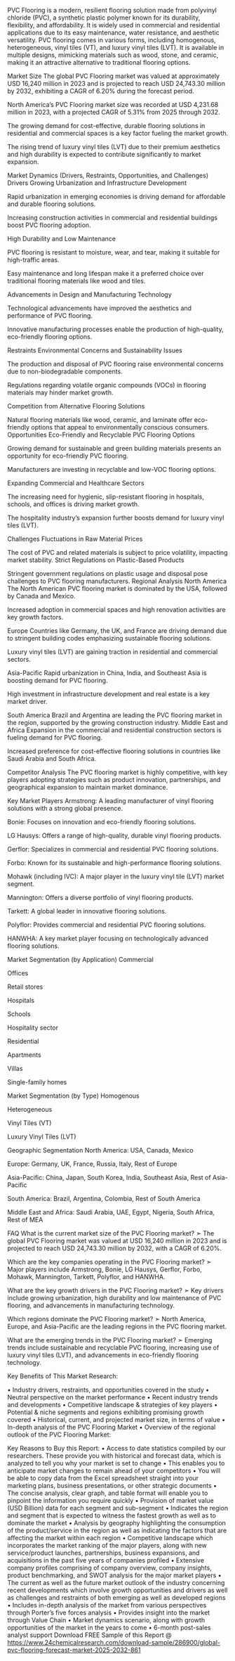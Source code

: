 PVC Flooring is a modern, resilient flooring solution made from polyvinyl chloride (PVC), a synthetic plastic polymer known for its durability, flexibility, and affordability. It is widely used in commercial and residential applications due to its easy maintenance, water resistance, and aesthetic versatility. PVC flooring comes in various forms, including homogenous, heterogeneous, vinyl tiles (VT), and luxury vinyl tiles (LVT). It is available in multiple designs, mimicking materials such as wood, stone, and ceramic, making it an attractive alternative to traditional flooring options.

Market Size
The global PVC Flooring market was valued at approximately USD 16,240 million in 2023 and is projected to reach USD 24,743.30 million by 2032, exhibiting a CAGR of 6.20% during the forecast period.

North America’s PVC Flooring market size was recorded at USD 4,231.68 million in 2023, with a projected CAGR of 5.31% from 2025 through 2032.

The growing demand for cost-effective, durable flooring solutions in residential and commercial spaces is a key factor fueling the market growth.

The rising trend of luxury vinyl tiles (LVT) due to their premium aesthetics and high durability is expected to contribute significantly to market expansion.

Market Dynamics (Drivers, Restraints, Opportunities, and Challenges)
Drivers
Growing Urbanization and Infrastructure Development

Rapid urbanization in emerging economies is driving demand for affordable and durable flooring solutions.

Increasing construction activities in commercial and residential buildings boost PVC flooring adoption.

High Durability and Low Maintenance

PVC flooring is resistant to moisture, wear, and tear, making it suitable for high-traffic areas.

Easy maintenance and long lifespan make it a preferred choice over traditional flooring materials like wood and tiles.

Advancements in Design and Manufacturing Technology

Technological advancements have improved the aesthetics and performance of PVC flooring.

Innovative manufacturing processes enable the production of high-quality, eco-friendly flooring options.

Restraints
Environmental Concerns and Sustainability Issues

The production and disposal of PVC flooring raise environmental concerns due to non-biodegradable components.

Regulations regarding volatile organic compounds (VOCs) in flooring materials may hinder market growth.

Competition from Alternative Flooring Solutions

Natural flooring materials like wood, ceramic, and laminate offer eco-friendly options that appeal to environmentally conscious consumers.
Opportunities
Eco-Friendly and Recyclable PVC Flooring Options

Growing demand for sustainable and green building materials presents an opportunity for eco-friendly PVC flooring.

Manufacturers are investing in recyclable and low-VOC flooring options.

Expanding Commercial and Healthcare Sectors

The increasing need for hygienic, slip-resistant flooring in hospitals, schools, and offices is driving market growth.

The hospitality industry’s expansion further boosts demand for luxury vinyl tiles (LVT).

Challenges
Fluctuations in Raw Material Prices

The cost of PVC and related materials is subject to price volatility, impacting market stability.
Strict Regulations on Plastic-Based Products

Stringent government regulations on plastic usage and disposal pose challenges to PVC flooring manufacturers.
Regional Analysis
North America
The North American PVC flooring market is dominated by the USA, followed by Canada and Mexico.

Increased adoption in commercial spaces and high renovation activities are key growth factors.

Europe
Countries like Germany, the UK, and France are driving demand due to stringent building codes emphasizing sustainable flooring solutions.

Luxury vinyl tiles (LVT) are gaining traction in residential and commercial sectors.

Asia-Pacific
Rapid urbanization in China, India, and Southeast Asia is boosting demand for PVC flooring.

High investment in infrastructure development and real estate is a key market driver.

South America
Brazil and Argentina are leading the PVC flooring market in the region, supported by the growing construction industry.
Middle East and Africa
Expansion in the commercial and residential construction sectors is fueling demand for PVC flooring.

Increased preference for cost-effective flooring solutions in countries like Saudi Arabia and South Africa.

Competitor Analysis
The PVC flooring market is highly competitive, with key players adopting strategies such as product innovation, partnerships, and geographical expansion to maintain market dominance.

Key Market Players
Armstrong: A leading manufacturer of vinyl flooring solutions with a strong global presence.

Bonie: Focuses on innovation and eco-friendly flooring solutions.

LG Hausys: Offers a range of high-quality, durable vinyl flooring products.

Gerflor: Specializes in commercial and residential PVC flooring solutions.

Forbo: Known for its sustainable and high-performance flooring solutions.

Mohawk (including IVC): A major player in the luxury vinyl tile (LVT) market segment.

Mannington: Offers a diverse portfolio of vinyl flooring products.

Tarkett: A global leader in innovative flooring solutions.

Polyflor: Provides commercial and residential PVC flooring solutions.

HANWHA: A key market player focusing on technologically advanced flooring solutions.

Market Segmentation (by Application)
Commercial

Offices

Retail stores

Hospitals

Schools

Hospitality sector

Residential

Apartments

Villas

Single-family homes

Market Segmentation (by Type)
Homogenous

Heterogeneous

Vinyl Tiles (VT)

Luxury Vinyl Tiles (LVT)

Geographic Segmentation
North America: USA, Canada, Mexico

Europe: Germany, UK, France, Russia, Italy, Rest of Europe

Asia-Pacific: China, Japan, South Korea, India, Southeast Asia, Rest of Asia-Pacific

South America: Brazil, Argentina, Colombia, Rest of South America

Middle East and Africa: Saudi Arabia, UAE, Egypt, Nigeria, South Africa, Rest of MEA

FAQ
What is the current market size of the PVC Flooring market?
➣ The global PVC Flooring market was valued at USD 16,240 million in 2023 and is projected to reach USD 24,743.30 million by 2032, with a CAGR of 6.20%.

Which are the key companies operating in the PVC Flooring market?
➣ Major players include Armstrong, Bonie, LG Hausys, Gerflor, Forbo, Mohawk, Mannington, Tarkett, Polyflor, and HANWHA.

What are the key growth drivers in the PVC Flooring market?
➣ Key drivers include growing urbanization, high durability and low maintenance of PVC flooring, and advancements in manufacturing technology.

Which regions dominate the PVC Flooring market?
➣ North America, Europe, and Asia-Pacific are the leading regions in the PVC flooring market.

What are the emerging trends in the PVC Flooring market?
➣ Emerging trends include sustainable and recyclable PVC flooring, increasing use of luxury vinyl tiles (LVT), and advancements in eco-friendly flooring technology.

Key Benefits of This Market Research:

• Industry drivers, restraints, and opportunities covered in the study
• Neutral perspective on the market performance
• Recent industry trends and developments
• Competitive landscape & strategies of key players
• Potential & niche segments and regions exhibiting promising growth covered
• Historical, current, and projected market size, in terms of value
• In-depth analysis of the PVC Flooring Market
• Overview of the regional outlook of the PVC Flooring Market:

Key Reasons to Buy this Report:
• Access to date statistics compiled by our researchers. These provide you with historical and forecast data, which is analyzed to tell you why your market is set to change
• This enables you to anticipate market changes to remain ahead of your competitors
• You will be able to copy data from the Excel spreadsheet straight into your marketing plans, business presentations, or other strategic documents
• The concise analysis, clear graph, and table format will enable you to pinpoint the information you require quickly
• Provision of market value (USD Billion) data for each segment and sub-segment
• Indicates the region and segment that is expected to witness the fastest growth as well as to dominate the market
• Analysis by geography highlighting the consumption of the product/service in the region as well as indicating the factors that are affecting the market within each region
• Competitive landscape which incorporates the market ranking of the major players, along with new service/product launches, partnerships, business expansions, and acquisitions in the past five years of companies profiled
• Extensive company profiles comprising of company overview, company insights, product benchmarking, and SWOT analysis for the major market players
• The current as well as the future market outlook of the industry concerning recent developments which involve growth opportunities and drivers as well as challenges and restraints of both emerging as well as developed regions
• Includes in-depth analysis of the market from various perspectives through Porter’s five forces analysis
• Provides insight into the market through Value Chain
• Market dynamics scenario, along with growth opportunities of the market in the years to come
• 6-month post-sales analyst support
Download FREE Sample of this Report @ https://www.24chemicalresearch.com/download-sample/286900/global-pvc-flooring-forecast-market-2025-2032-861
